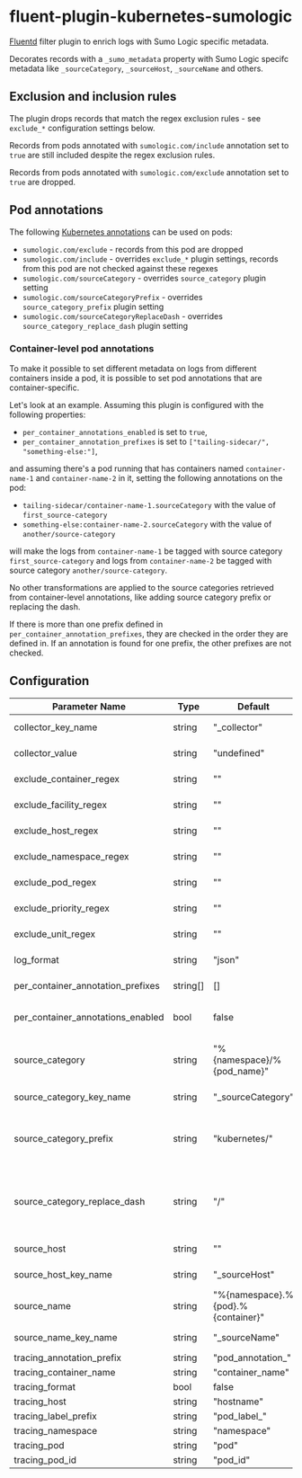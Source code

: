 # fluent-plugin-kubernetes-sumologic

[Fluentd](https://fluentd.org/) filter plugin to enrich logs with Sumo Logic specific metadata.

Decorates records with a `_sumo_metadata` property with Sumo Logic specifc metadata
like `_sourceCategory`, `_sourceHost`, `_sourceName` and others.

## Exclusion and inclusion rules

The plugin drops records that match the regex exclusion rules - see `exclude_*` configuration settings below.

Records from pods annotated with `sumologic.com/include` annotation set to `true` are still included
despite the regex exclusion rules.

Records from pods annotated with `sumologic.com/exclude` annotation set to `true` are dropped.

## Pod annotations

The following [Kubernetes annotations](https://kubernetes.io/docs/concepts/overview/working-with-objects/annotations/)
can be used on pods:

- `sumologic.com/exclude` - records from this pod are dropped
- `sumologic.com/include` - overrides `exclude_*` plugin settings, records from this pod are not checked against these regexes
- `sumologic.com/sourceCategory` - overrides `source_category` plugin setting
- `sumologic.com/sourceCategoryPrefix` - overrides `source_category_prefix` plugin setting
- `sumologic.com/sourceCategoryReplaceDash` - overrides `source_category_replace_dash` plugin setting

### Container-level pod annotations

To make it possible to set different metadata on logs from different containers inside a pod,
it is possible to set pod annotations that are container-specific.

Let's look at an example. Assuming this plugin is configured with the following properties:

- `per_container_annotations_enabled` is set to `true`,
- `per_container_annotation_prefixes` is set to `["tailing-sidecar/", "something-else:"]`,

and assuming there's a pod running that has containers named `container-name-1` and `container-name-2` in it,
setting the following annotations on the pod:

- `tailing-sidecar/container-name-1.sourceCategory` with the value of `first_source-category`
- `something-else:container-name-2.sourceCategory` with the value of `another/source-category`

will make the logs from `container-name-1` be tagged with source category `first_source-category`
and logs from `container-name-2` be tagged with source category `another/source-category`.

No other transformations are applied to the source categories retrieved from container-level annotations,
like adding source category prefix or replacing the dash.

If there is more than one prefix defined in `per_container_annotation_prefixes`,
they are checked in the order they are defined in. If an annotation is found for one prefix,
the other prefixes are not checked.

## Configuration

| Parameter Name                    | Type     | Default                            | Scope        | Description                                                                                                                                                                                                      |
| --------------------------------- | -------- | ---------------------------------- | ------------ | ---------------------------------------------------------------------------------------------------------------------------------------------------------------------------------------------------------------- |
| collector_key_name                | string   | "_collector"                       | Traces       | Defines the key of the "collector" tag in trace metadata.                                                                                                                                                        |
| collector_value                   | string   | "undefined"                        | Traces       | Defines the value of the "collector" tag in trace metadata.                                                                                                                                                      |
| exclude_container_regex           | string   | ""                                 | Logs         | Exclude logs from containers matching this regex.                                                                                                                                                                |
| exclude_facility_regex            | string   | ""                                 | systemd logs | Exclude systemd logs whose `SYSLOG_FACILITY` value matches this regex.                                                                                                                                           |
| exclude_host_regex                | string   | ""                                 | systemd logs | Exclude systemd logs whose `_HOSTNAME` value matches this regex.                                                                                                                                                 |
| exclude_namespace_regex           | string   | ""                                 | Logs         | Exclude logs from namespaces matching this regex.                                                                                                                                                                |
| exclude_pod_regex                 | string   | ""                                 | Logs         | Exclude logs from pods matching this regex.                                                                                                                                                                      |
| exclude_priority_regex            | string   | ""                                 | systemd logs | Exclude systemd logs whose `PRIORITY` value matches this regex.                                                                                                                                                  |
| exclude_unit_regex                | string   | ""                                 | systemd logs | Exclude systemd logs whose `_SYSTEMD_UNIT` value matches this regex.                                                                                                                                             |
| log_format                        | string   | "json"                             |              | Defines the `log_format` value in `_sumo_metadata`.                                                                                                                                                              |
| per_container_annotation_prefixes | string[] | []                                 | Logs         | Defines the list of prefixes of [container-level pod annotations](#container-level-pod-annotations).                                                                                                             |
| per_container_annotations_enabled | bool     | false                              | Logs         | Defines whether [container-level pod annotations](#container-level-pod-annotations) are enabled. Setting this to `true` might slightly affect performance.                                                       |
| source_category                   | string   | "%{namespace}/%{pod_name}"         | Logs         | Defines the source category value in `_sumo_metadata`. Can be overridden with pod's `sumologic.com/sourceCategory` annotation.                                                                                   |
| source_category_key_name          | string   | "_sourceCategory"                  | Logs         | Defines the source category key in `_sumo_metadata`.                                                                                                                                                             |
| source_category_prefix            | string   | "kubernetes/"                      | Logs         | Defines the prefix prepended to source category value. Can be overridden with pod's `sumologic.com/sourceCategoryPrefix` annotation.                                                                             |
| source_category_replace_dash      | string   | "/"                                | Logs         | Defines the character that all `-` dashes in source category will be replaced with. Set it to `-` to prevent the replacement. Can be overridden with pod's `sumologic.com/sourceCategoryReplaceDash` annotation. |
| source_host                       | string   | ""                                 | Logs         | Defines the source host value in `_sumo_metadata`.                                                                                                                                                               |
| source_host_key_name              | string   | "_sourceHost"                      | Logs         | Defines the source host key in `_sumo_metadata`.                                                                                                                                                                 |
| source_name                       | string   | "%{namespace}.%{pod}.%{container}" | Logs         | Defines the source name value in `_sumo_metadata`.                                                                                                                                                               |
| source_name_key_name              | string   | "_sourceName"                      | Logs         | Defines the source name key in `_sumo_metadata`.                                                                                                                                                                 |
| tracing_annotation_prefix         | string   | "pod_annotation_"                  | Traces       |                                                                                                                                                                                                                  |
| tracing_container_name            | string   | "container_name"                   | Traces       |                                                                                                                                                                                                                  |
| tracing_format                    | bool     | false                              | Traces       |                                                                                                                                                                                                                  |
| tracing_host                      | string   | "hostname"                         | Traces       |                                                                                                                                                                                                                  |
| tracing_label_prefix              | string   | "pod_label_"                       | Traces       |                                                                                                                                                                                                                  |
| tracing_namespace                 | string   | "namespace"                        | Traces       |                                                                                                                                                                                                                  |
| tracing_pod                       | string   | "pod"                              | Traces       |                                                                                                                                                                                                                  |
| tracing_pod_id                    | string   | "pod_id"                           | Traces       |                                                                                                                                                                                                                  |
